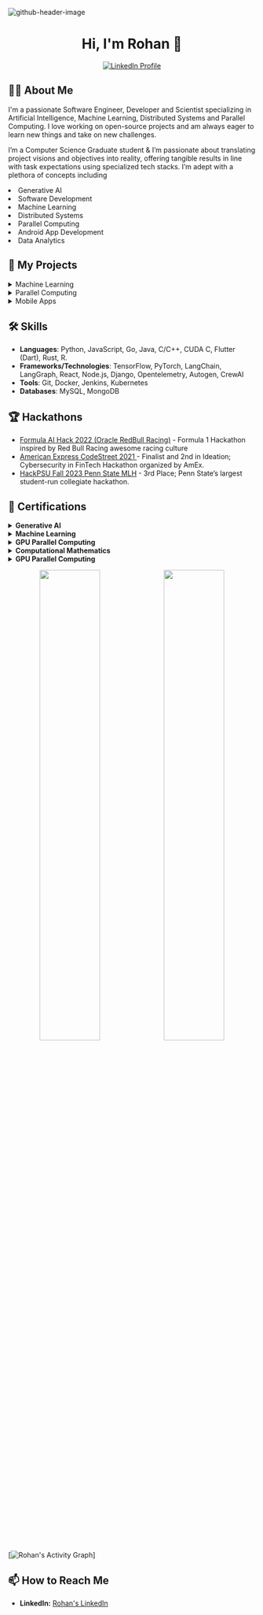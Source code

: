 <!--
**SlowDanger15/SlowDanger15** is a ✨ _special_ ✨ repository because its `README.md` (this file) appears on your GitHub profile.

Here are some ideas to get you started:

- 🔭 I’m currently working on ...
- 🌱 I’m currently learning ...
- 👯 I’m looking to collaborate on ...
- 🤔 I’m looking for help with ...
- 💬 Ask me about ...
- 📫 How to reach me: ...
- 😄 Pronouns: ...
- ⚡ Fun fact: ...
-->
![github-header-image](https://github.com/user-attachments/assets/46af9190-91e3-4970-9d45-0944e343c46e)

 <h1 align="center">Hi, I'm Rohan 👋</h1>

<p align="center">
  <a href="https://www.linkedin.com/in/rohanprasad7976199/">
    <img src="https://img.shields.io/badge/LinkedIn-0077B5?style=for-the-badge&logo=linkedin&logoColor=white" alt="LinkedIn Profile">
  </a>
</p>

## 👨‍💻 About Me
I'm a passionate Software Engineer, Developer and Scientist specializing in Artificial Intelligence, Machine Learning, Distributed Systems and Parallel Computing. I love working on open-source projects and am always eager to learn new things and take on new challenges.

I’m a Computer Science Graduate student & I’m passionate about translating project visions and objectives into reality, offering tangible results in line with task expectations using specialized tech stacks. I’m adept with a plethora of concepts including 
<li>Generative AI</li>
<li>Software Development</li>
<li>Machine Learning</li>
<li>Distributed Systems</li>
<li>Parallel Computing</li>
<li>Android App Development</li>
<li>Data Analytics</li>

## 🚀 My Projects
<details>
  <summary>Machine Learning</summary>
  - [Project Name](GitHub or Live Project Link) - Short description of the project.
  - [Project Name](GitHub or Live Project Link) - Short description of the project.
</details>

<details>
  <summary>Parallel Computing</summary>
  <ul>
    <li><a href="https://github.com/SlowDanger15/parallel_algo_network_flow">Parallel Algorithms for Network Flow Problems</a> - Short description of the project.</li>
    <li><a href="GitHub or Live Project Link">Project Name</a> - Short description of the project.</li>
  </ul>
</details>

<details>
  <summary>Mobile Apps</summary>
  - [Project Name](GitHub or Live Project Link) - Short description of the project.
  - [Project Name](GitHub or Live Project Link) - Short description of the project.
</details>

## 🛠 Skills

- **Languages**: Python, JavaScript, Go, Java, C/C++, CUDA C, Flutter (Dart), Rust, R.
- **Frameworks/Technologies**: TensorFlow, PyTorch, LangChain, LangGraph, React, Node.js, Django, Opentelemetry, Autogen, CrewAI
- **Tools**: Git, Docker, Jenkins, Kubernetes
- **Databases**: MySQL, MongoDB

## 🏆 Hackathons
  <ul>
    <li><a href="https://www.hackmakers.com/formulaihack2022">Formula AI Hack 2022 (Oracle RedBull Racing)</a> - Formula 1 Hackathon inspired by Red Bull Racing awesome racing culture</li>
    <li><a href="https://codestreet-2021.hackerearth.com/challenges/hackathon/amex-codestreet-2021/custom-tab/shortlist/#Shortlist">American Express CodeStreet 2021 </a> - Finalist and 2nd in Ideation; Cybersecurity in FinTech Hackathon organized by AmEx. </li>
    <li><a href="https://hackpsu-fall-2023.devpost.com/project-gallery?ref_content=winner_announcement_email&ref_feature=engagement&ref_medium=email&utm_campaign=winner_announcement_email&utm_medium=email&utm_source=winner_announcement_email?">HackPSU Fall 2023 Penn State MLH</a> - 3rd Place; Penn State’s largest student-run collegiate hackathon.</li>
  </ul>


## 📜 Certifications
<details>
<summary><strong>Generative AI</strong></summary>
<ul>
<li><a href="credentialID:5e384b8ela04dab9e50e7d3d7be9e6a38e68d0282b84c45eldab541edf2a04d2Credential">Generative AI with Multi-Agent LangChain: Building Read-World Applications</a></li>
<li><a href="https://learn.deeplearning.ai/accomplishments/121a003d-09c9-4062-8188-53da74ee9587?usp=sharing">Multi AI Agent Systems with CrewAI</a></li>
<li><a href="https://catalog-education.oracle.com/ords/certview/sharebadge?id=426019220F0BD10F0DBAFC7EECF7BE472270FDC69316327E0249A0E0A1BEA052">Oracle Cloud Infrastructure 2024 Generative AI Certified Professional</a></li> 
</ul> 
</details>

<details>
<summary><strong>Machine Learning</strong></summary>
<ul>
<li><a href="https://coursera.org/share/1c1c5b3d9bd48360819395a435fe8383">Deep Learning Specialization</a></li>
<li><a href="https://coursera.org/share/ecde95e9a6611887abbabea0c9287203">Structuring Machine Learning Projects</a></li>
<li><a href="https://coursera.org/share/841dcded33391e64cb3cb13b1bce77df">TensorFlow for Artificial Intelligence, Machine Learning, and Deep Learning</a></li> 
<li><a href="https://coursera.org/share/fdb6cbac225ce96a21df6de2a4d335bd">Improving Deep Neural Networks: Hyperparameter Tuning, Regularization and Optimization</a></li>
<li><a href="https://coursera.org/share/1b1a032ea350c2914437aa2f7f9d1f3f">Convolutional Neural Networks</a></li> 
</ul> 
</details>

<details>
<summary><strong>GPU Parallel Computing</strong></summary>
<ul>
<li><a href="https://learn.nvidia.com/certificates?id=uR6VslC1Ro-pgtnCZS5DxA">Accelerating CUDA C++ Applications with Concurrent Streams</a></li>
<li><a href="https://learn.nvidia.com/certificates?id=1ciO-enOQESulI9KQAzO-A">Scaling Workloads Across Multiple GPUs with CUDA C++</a></li>
<li><a href="https://learn.nvidia.com/certificates?id=8d17b4d69e1f46afa63088773c636406">Getting Started with Accelerated Computing in CUDA C/C++</a></li>
</ul> 
</details>

<details>
<summary><strong>Computational Mathematics</strong></summary>
<ul>
<li><a href="https://www.udemy.com/certificate/UC-d64ef0c4-ca05-45f6-9eb9-92c24c34c869/">Mathematics & Statistics of Machine Learning & Data Science</a></li>
<li><a href="https://coursera.org/share/2a1a0e6c42b4f4c099ae2c0f300a83e0">Introduction to Graph Theory</a></li>
</ul> 
</details>

<details>
<summary><strong>GPU Parallel Computing</strong></summary>
<ul>
<li><a href="https://coursera.org/share/51a19c7422aa78ca4b2b41b0c06177ae">Google Data Analytics Professional Certificate</a></li>
<li><a href="https://www.udemy.com/certificate/UC-1895f894-201a-46e4-87d8-871ae39b7a8b/">Data Manipulation in Python: Master Python, Numpy & Pandas</a></li>
</ul> 
</details>

<p align="center">
  <img width="49.5%" src="https://github-readme-stats.vercel.app/api?username=SlowDanger15&show_icons=true&theme=dark&hide_border=true&icon_color=39ff14" />
  <img width="49.5%" src="https://github-readme-streak-stats.herokuapp.com/?user=SlowDanger15&theme=dark&hide_border=true" />
</p>

<br/>

<!-- <p>
  <div align="center">
    <img src="https://img.shields.io/badge/-Javascript-000?style=for-the-badge&logo=javascript&color=151515&logoColor=000&labelColor=39ff14">
    <img src="https://img.shields.io/badge/-Node.JS-000?style=for-the-badge&logo=node.js&color=151515&logoColor=000&labelColor=39ff14">
    <img src="https://img.shields.io/badge/-Typescript-000?style=for-the-badge&logo=typescript&color=151515&logoColor=000&labelColor=39ff14">
  </div>
  <div align="center">
    <img src="https://img.shields.io/badge/-HTML-000?style=for-the-badge&logo=html5&color=151515&logoColor=000&labelColor=39ff14">
    <img src="https://img.shields.io/badge/-CSS-000?style=for-the-badge&logo=css3&color=151515&logoColor=000&labelColor=39ff14">
    <img src="https://img.shields.io/badge/-Python-000?style=for-the-badge&logo=python&color=151515&logoColor=000&labelColor=39ff14">
    <img src="https://img.shields.io/badge/-React-000?style=for-the-badge&logo=react&color=151515&logoColor=000&labelColor=39ff14">
    <img src="https://img.shields.io/badge/-Next.js-000?style=for-the-badge&logo=next.js&color=151515&logoColor=000&labelColor=39ff14">
  </div>
  <div align="center">
    <img src="https://img.shields.io/badge/-Flutter-000?style=for-the-badge&logo=flutter&color=151515&logoColor=000&labelColor=39ff14">
    <img src="https://img.shields.io/badge/-Go-000?style=for-the-badge&logo=go&color=151515&logoColor=000&labelColor=39ff14">
  </div>
</p> -->

<br/>

[![Rohan's Activity Graph](https://github-readme-activity-graph.vercel.app/graph?username=SlowDanger15&hide_border=true&bg_color=151515&color=fff&line=39ff14&point=39ff14)]

## 📫 How to Reach Me
- **LinkedIn:** [Rohan's LinkedIn](https://www.linkedin.com/in/rohanprasad7976199/)



